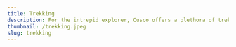```yaml
---
title: Trekking
description: For the intrepid explorer, Cusco offers a plethora of trekking opportunities. From the challenging trails of Choquequirao and Salkantay to the off-the-beaten-path routes of Lares and Inca Jungle, immerse yourself in the raw beauty of the Andean wilderness.
thumbnail: /trekking.jpeg
slug: trekking
---
```


